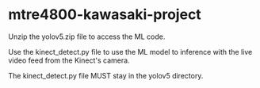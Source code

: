 # mtre4800-kawasaki-project

Unzip the yolov5.zip file to access the ML code.

Use the kinect_detect.py file to use the ML model to inference with the live video feed from the Kinect's camera.

The kinect_detect.py file MUST stay in the yolov5 directory.
